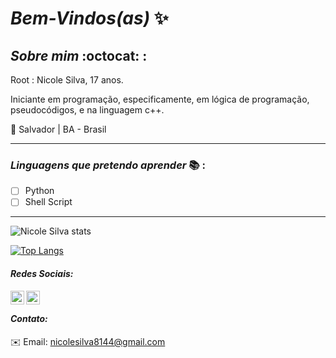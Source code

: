 # _Bem-Vindos(as)_ :sparkles: 

            
## *_Sobre mim_* :octocat: :

Root : Nicole Silva, 17 anos.

 Iniciante em programação, especificamente, em lógica de programação, pseudocódigos, e na linguagem c++.

 
:round_pushpin: Salvador | BA - Brasil
***
### *_Linguagens que pretendo aprender_* :books: :

- [ ] Python
- [ ] Shell Script

***


![Nicole Silva stats](https://github-readme-stats.vercel.app/api?username=Nicolesilvaa&hide=contribs,prs&show_icons=true&theme=dark)

[![Top Langs](https://github-readme-stats.vercel.app/api/top-langs/?username=Nicolesilvaa&layout=compact&theme=dark)](https://github.com/anuraghazra/githubreadmestats)

#### _Redes Sociais:_
  <a href="https://www.instagram.com/nilewaa/">
    <img align="left" alt="Nicole Instagram" width="22px" src="https://cdn.jsdelivr.net/npm/simple-icons@v3/icons/instagram.svg"/> 
      <a/>
        <a href="www.linkedin.com/in/NicoleSilva-J/">
          <img align="left" alt="Nicole Linkedin" width="22px" src="https://cdn.jsdelivr.net/npm/simple-icons@v3/icons/linkedin.svg"/> 
            <a/>
        <br/>
               
 #### _Contato:_              
:envelope: Email: nicolesilva8144@gmail.com
           
 
